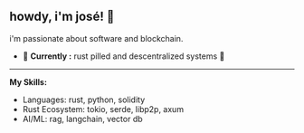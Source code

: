 ## howdy, i'm josé! 👋

i'm passionate about software and blockchain.

-   🌱 **Currently :** rust pilled and descentralized systems 🦀

---

**My Skills:**
- Languages: rust, python, solidity
- Rust Ecosystem: tokio, serde, libp2p, axum
- AI/ML: rag, langchain, vector db


